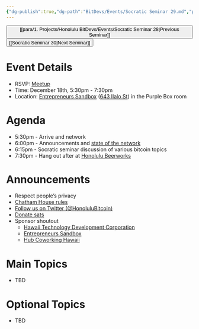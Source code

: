 ```yaml
---
{"dg-publish":true,"dg-path":"BitDevs/Events/Socratic Seminar 29.md","permalink":"/bit-devs/events/socratic-seminar-29/","title":"Socratic Seminar 29","tags":["bitdevs","bitcoin","resource","socratic-29"],"noteIcon":"3","created":"2023-10-19T20:26:53.899-10:00","updated":"2023-10-19T20:51:48.401-10:00"}
---
```




<button class="obsidian-button previous-seminar">[[para/1. Projects/Honolulu BitDevs/Events/Socratic Seminar 28\|Previous Seminar]]</button> <button class="obsidian-button next-seminar">[[Socratic Seminar 30\|Next Seminar]]</button>

# Event Details

- RSVP: [Meetup](https://www.meetup.com/honolulu-bitdevs/events/296852082/)
- Time: December 18th, 5:30pm - 7:30pm
- Location: [Entrepreneurs Sandbox](https://sandboxhawaii.org/) ([643 Ilalo St](https://goo.gl/maps/3Zj38htV13iUn4dcA)) in the Purple Box room

# Agenda

- 5:30pm - Arrive and network  
- 6:00pm - Announcements and [state of the network](https://bitcoin.clarkmoody.com/dashboard/)
- 6:15pm - Socratic seminar discussion of various bitcoin topics
- 7:30pm - Hang out after at [Honolulu Beerworks](https://www.honolulubeerworks.com/)

# Announcements

- Respect people’s privacy
- [Chatham House rules](https://www.chathamhouse.org/about-us/chatham-house-rule)
- [Follow us on Twitter (@HonoluluBitcoin)](https://twitter.com/HonoluluBitcoin)
- [Donate sats](https://checkout.opennode.com/p/5dea6b7a-d33c-4fda-b54c-98f092814c7d)
- Sponsor shoutout
	- [Hawaii Technology Development Corporation](https://www.htdc.org/about/)
	- [Entrepreneurs Sandbox](https://sandboxhawaii.org/)
	- [Hub Coworking Hawaii](https://hubcoworkinghi.com/)

# Main Topics

- TBD

# Optional Topics

- TBD